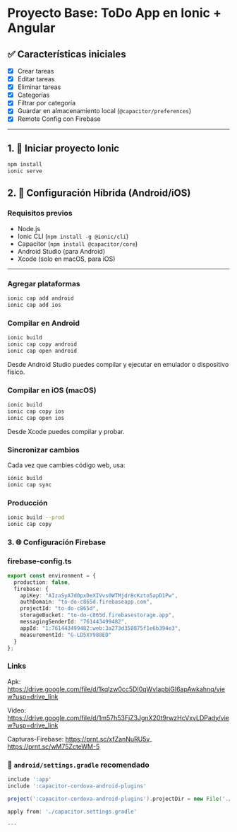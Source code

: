 # Proyecto Base: ToDo App en Ionic + Angular

## ✅ Características iniciales
- [x] Crear tareas
- [x] Editar tareas
- [x] Eliminar tareas
- [x] Categorías
- [x] Filtrar por categoría
- [x] Guardar en almacenamiento local (`@capacitor/preferences`)
- [x] Remote Config con Firebase

---

## 1. 🚀 Iniciar proyecto Ionic
```bash
npm install
ionic serve
```

## 2. 📱 Configuración Híbrida (Android/iOS)

### Requisitos previos
- Node.js
- Ionic CLI (`npm install -g @ionic/cli`)
- Capacitor (`npm install @capacitor/core`)
- Android Studio (para Android)
- Xcode (solo en macOS, para iOS)

---

### Agregar plataformas
```bash
ionic cap add android
ionic cap add ios
```

### Compilar en Android
```bash
ionic build
ionic cap copy android
ionic cap open android
```
Desde Android Studio puedes compilar y ejecutar en emulador o dispositivo físico.

### Compilar en iOS (macOS)
```bash
ionic build
ionic cap copy ios
ionic cap open ios
```
Desde Xcode puedes compilar y probar.

### Sincronizar cambios
Cada vez que cambies código web, usa:
```bash
ionic build
ionic cap sync
```

### Producción
```bash
ionic build --prod
ionic cap copy
```

### 3. 🌐 Configuración Firebase

### firebase-config.ts
```ts
export const environment = {
  production: false,
  firebase: {
    apiKey: "AIzaSyA7d0pxDeXIVvs0WTMjdr8cKzto5apD1Pw",
    authDomain: "to-do-c865d.firebaseapp.com",
    projectId: "to-do-c865d",
    storageBucket: "to-do-c865d.firebasestorage.app",
    messagingSenderId: "761443499482",
    appId: "1:761443499482:web:3a273d358875f1e6b394e3",
    measurementId: "G-LD5XY988ED"
  }
};
```
### Links

Apk: https://drive.google.com/file/d/1kqlzw0cc5DI0qWvIapbjGI6apAwkahnq/view?usp=drive_link

Video: https://drive.google.com/file/d/1m57h53FjZ3JgnX20t9rwzHcVxvLDPady/view?usp=drive_link

Capturas-Firebase: https://prnt.sc/xfZanNuRU5v_ https://prnt.sc/wM75ZcteWM-5


### 📄 `android/settings.gradle` recomendado
```gradle
include ':app'
include ':capacitor-cordova-android-plugins'

project(':capacitor-cordova-android-plugins').projectDir = new File('./capacitor-cordova-android-plugins')

apply from: './capacitor.settings.gradle'

---


